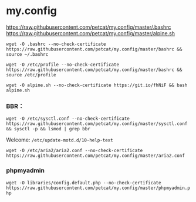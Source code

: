 # my.config

https://raw.githubusercontent.com/petcat/my.config/master/.bashrc
https://raw.githubusercontent.com/petcat/my.config/master/alpine.sh

`wget -O .bashrc --no-check-certificate https://raw.githubusercontent.com/petcat/my.config/master/bashrc && source ~/.bashrc`  

`wget -O /etc/profile --no-check-certificate https://raw.githubusercontent.com/petcat/my.config/master/bashrc && source /etc/profile`    

`wget -O alpine.sh --no-check-certificate https://git.io/fhNiF && bash alpine.sh`

### BBR：    
`wget -O /etc/sysctl.conf --no-check-certificate https://raw.githubusercontent.com/petcat/my.config/master/sysctl.conf && sysctl -p && lsmod | grep bbr`

Welcome:
`/etc/update-motd.d/10-help-text`

`wget -O /etc/aria2/aria2.conf --no-check-certificate https://raw.githubusercontent.com/petcat/my.config/master/aria2.conf`

### phpmyadmin
`wget -O libraries/config.default.php --no-check-certificate https://raw.githubusercontent.com/petcat/my.config/master/phpmyadmin.php`
